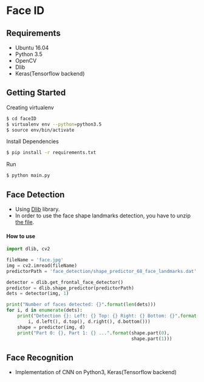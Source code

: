 # Face ID


## Requirements
- Ubuntu 16.04
- Python 3.5
- OpenCV
- Dlib
- Keras(Tensorflow backend)


## Getting Started
Creating virtualenv
```bash
$ cd faceID
$ virtualenv env --python=python3.5
$ source env/bin/activate
```

Install Dependencies
```bash
$ pip install -r requirements.txt
```

Run
```bash
$ python main.py
```


## Face Detection
- Using [Dlib](http://dlib.net/) library.
- In order to use the face shape landmarks detection, you have to unzip [the file](https://github.com/yonghankim/faceID/blob/master/face_detection/shape_predictor_68_face_landmarks.dat.bz2).
#### How to use
```python
import dlib, cv2

fileName = 'face.jpg'
img = cv2.imread(fileName)
predictorPath = 'face_detection/shape_predictor_68_face_landmarks.dat'

detector = dlib.get_frontal_face_detector()
predictor = dlib.shape_predictor(predictorPath)
dets = detector(img, 1)

print("Number of faces detected: {}".format(len(dets)))
for i, d in enumerate(dets):
    print("Detection {}: Left: {} Top: {} Right: {} Bottom: {}".format(
        i, d.left(), d.top(), d.right(), d.bottom()))
    shape = predictor(img, d)
    print("Part 0: {}, Part 1: {} ...".format(shape.part(0),
                                              shape.part(1)))
```


## Face Recognition
- Implementation of CNN on Python3, Keras(Tensorflow backend)
